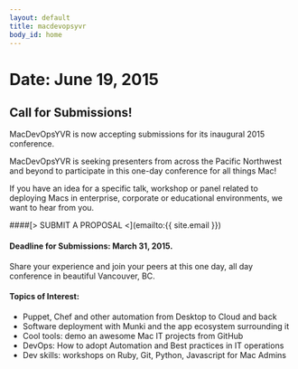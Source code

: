 ```yaml
---
layout: default
title: macdevopsyvr
body_id: home
---
```


# Date:   June 19, 2015

## Call for Submissions!

MacDevOpsYVR is now accepting submissions for its inaugural 2015 conference.

MacDevOpsYVR is seeking presenters from across the Pacific Northwest and beyond to participate in this one-day conference for all things Mac!

If you have an idea for a specific talk, workshop or panel related to deploying Macs in enterprise, corporate or educational environments, we want to hear from you.
<br>

####[> SUBMIT A PROPOSAL <](emailto:{{ site.email }})
<br>

#### Deadline for Submissions: March 31, 2015.

Share your experience and join your peers at this one day, all day conference in beautiful Vancouver, BC.

#### Topics of Interest:

* Puppet, Chef and other automation from Desktop to Cloud and back
* Software deployment with Munki and the app ecosystem surrounding it
* Cool tools: demo an awesome Mac IT projects from GitHub
* DevOps: How to adopt Automation and Best practices in IT operations
* Dev skills: workshops on Ruby, Git, Python, Javascript for Mac Admins


